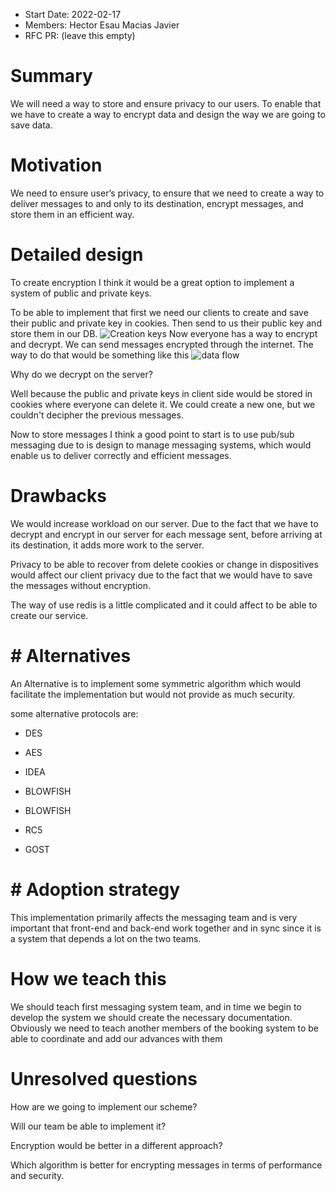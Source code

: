 - Start Date: 2022-02-17
- Members: Hector Esau Macias Javier
- RFC PR: (leave this empty)

# Summary

We will need a way to store and ensure privacy to our users. To enable that we have to create a way to encrypt data and design the way we are going to save data.


# Motivation
We need to ensure user’s privacy, to ensure that we need to create a way to deliver messages to and only to its destination, encrypt messages, and store them in an efficient way.
# Detailed design


To create encryption I think it would be a great option to implement a system of public and private keys.

To be able to implement that first we need our clients to create and save their public and private key in cookies. Then send to us their public key and store them in our DB.
![Creation keys](https://lh3.googleusercontent.com/QhbHe0PhgO9LY_oABPzStw7nkVKXWHIi6dwXbzjs3nKXQemBuk8uH5N85BokJn2KyYjTeK0CERPo1O6dcnMwcMKgWrVamFxEomo_J5IQh5DCIl3mGMM1cYYeZCFNAoPH6FvoYr3jsJxC6S0eIZImEDhVv3AMEttAQcS5AfWjFYy3cfc_0d-OKxgM6YTaOLc0KLjNcrefq0dXG3U83TOjCGJfTU9P4HTr_N79gL94p6TYNO08UD0gNtbfNX4F51C14maMmoH13VmVpf85tCF7FymLYeya2cSZ1aKc0cvm1iadhOZ2VkfEZZbkln_5XvfYdrFAXOxNxemH5RLx-jM92p1_lOV3WleDKfwtvXOij7-BtL894WqJ1mfajOaCi-SnoOT7owuf3pCL8bueFXzGIDLAxEikHi2v31MaePT6n196KJcJUC9Y-9KTRaCx9Cgmn50in2C1AhAIFOkUDbjMMfVRdx7md2xYUGhBI9O8kstAf6TJIGoo9fvvylG0cXjFc-Diy16kGqGFL79VLQwOOCNz-MoMARUGhx5hk6IwTVSWcRHkOYEUDuXMSy8pRlk-0-hRQQrjF73sNlL3RXBcpsCTisBXIgG-wB0uHUb57bex12RTfH7A0SihrQwxmH5QJ4VT0uV3qphCh7ji47aEq-VR0roo72aSf0eZQ4RnWpJojU7QeWtUPcrF_hUq43i3CiuqTDnBELyn9YXRgA=w780-h435-no?authuser=0)
Now everyone has a way to encrypt and decrypt. We can send messages encrypted through the internet. The way to do that would be something like this
![data flow](https://lh3.googleusercontent.com/yiJK32iuzM0iUm97FqAXMD1atQIG_7LMz14lYa0K5vGwf4QZX2g7I-iV6sVYzWwR7NMe9E0L7xy169ok4mL97tBitfppNeB5NmaM563Ewd6wlPx0vZLJgD1T8iB1ArKqQ42d__g9_QIT_0CoyEbS6mTXfcmd1tIV7q_mBXDRjpHOpb5NP-kS8cQCDiKsyoX0itaS93GCS4vMTnnfueA397zGFvdiZuXDgHOwOGaHms_20cStAIrPVFlrrbY4RvfcikzFNKkKcGKjHkqF7IPGYcFR7Q7guzQCB1_a2qmJGRxRJn7bdktody0h5VrfPLEfyzmFMN5hsXBHusPfXupoD32zl6sqvkz5PSVidKucaZUnfWoK08JCOtxnvpZ9C7T9iEWD04wfQ5fQUJh0Cn5LjTeWmPLgf2bW7NAaVxNMt4wPFZFDr_TEeQXqQUCcivjBqMFQ1ii8rJ0TILq25CHL029I9exqLDUHsK838Ypvr_l9gdNG8dtzaPRMZmpFHC8897D80EK8uP6wTbjqTOM-llG1GCIriCC2AAGIQtGOtT90IJoiNY7J28v7ywI1FpbpgxIWb8FXAG1G1gmJ2QSpgJ0qNK32mmaWbB2fxcLlESgMHb4vBtYNgJjECPsiCp-EqKWTvynoDJR7yy0Vmmtyj8pkPTrE8slYyrNTb0Lapg3E_IdehIaNs6US4EnQjmEvJDGTHugvbQeg32w_mQ=w761-h556-no?authuser=0)


Why do we decrypt on the server?

Well because the public and private keys in client side would be stored in cookies where everyone can delete it. We could create a new one, but we couldn't decipher the previous messages.

Now to store messages I think a good point to start is to use pub/sub messaging due to is design to manage messaging systems, which would enable us to deliver correctly and efficient messages.
# 
# Drawbacks

We would increase workload on our server. Due to the fact that we have to decrypt and encrypt in our server for each message sent, before arriving at its destination, it adds more work to the server.

Privacy to be able to recover from delete cookies or change in dispositives would affect our client privacy due to the fact that we would have to save the messages without encryption.

The way of use redis is a little complicated and it could affect to be able to create our service.
# # Alternatives

An Alternative is to implement some symmetric algorithm which would facilitate the implementation but would not provide as much security.

some alternative protocols are:

-   DES
    
-   AES
    
-   IDEA
    
-   BLOWFISH
    
-   BLOWFISH
    
-   RC5
    
-   GOST
# # Adoption strategy

This implementation primarily affects the messaging team and is very important that front-end and back-end work together and in sync since it is a system that depends a lot on the two teams.
# How we teach this  
We should teach first messaging system team, and in time we begin to develop the system we should create the necessary documentation.
Obviously we need to teach another members of the booking system to be able to coordinate and add our advances with them
# Unresolved questions

How are we going to implement our scheme?

Will our team be able to implement it?

Encryption would be better in a different approach?

Which algorithm is better for encrypting messages in terms of performance and security.
